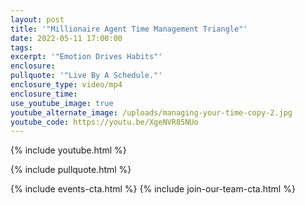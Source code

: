 ```yaml
---
layout: post
title: '"Millionaire Agent Time Management Triangle"'
date: 2022-05-11 17:00:00
tags:
excerpt: '"Emotion Drives Habits"'
enclosure:
pullquote: '"Live By A Schedule."'
enclosure_type: video/mp4
enclosure_time:
use_youtube_image: true
youtube_alternate_image: /uploads/managing-your-time-copy-2.jpg
youtube_code: https://youtu.be/XgeNVR85NUo
---
```

{% include youtube.html %}

{% include pullquote.html %}

{% include events-cta.html %} {% include join-our-team-cta.html %}
